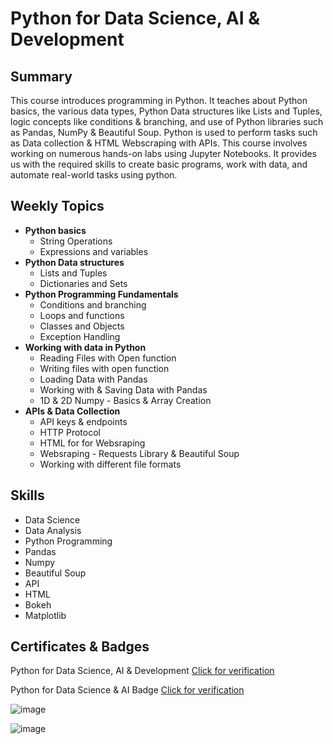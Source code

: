 # Python for Data Science, AI & Development

## Summary

This course introduces programming in Python. It teaches about Python basics, the various data types, Python Data structures like Lists and Tuples, logic concepts like conditions & branching, and use of Python libraries such as Pandas, NumPy & Beautiful Soup. Python is used to perform tasks such as Data collection & HTML Webscraping with APIs. This course involves working on numerous hands-on labs using Jupyter Notebooks. It provides us with the required skills to create basic programs, work with data, and automate real-world tasks using python.

## Weekly Topics

* **Python basics**
  * String Operations
  * Expressions and variables 
* **Python Data structures**
  * Lists and Tuples
  * Dictionaries and Sets
* **Python Programming Fundamentals**
  * Conditions and branching
  * Loops and functions
  * Classes and Objects
  * Exception Handling
* **Working with data in Python**
  * Reading Files with Open function
  * Writing files with open function
  * Loading Data with Pandas
  * Working with & Saving Data with Pandas
  * 1D & 2D Numpy - Basics & Array Creation
* **APIs & Data Collection**
  * API keys & endpoints
  * HTTP Protocol
  * HTML for for Websraping
  * Websraping - Requests Library & Beautiful Soup
  * Working with different file formats
  
## Skills

* Data Science
* Data Analysis
* Python Programming
* Pandas
* Numpy
* Beautiful Soup
* API
* HTML
* Bokeh
* Matplotlib
  
## Certificates & Badges

Python for Data Science, AI &  Development [Click for verification](https://coursera.org/verify/TPDURQZ62Y89)<br>

Python for Data Science & AI Badge [Click for verification](https://www.credly.com/badges/8e1ca64a-c52e-454a-b305-9ff4d57c7140/public_url)<br>

![image](https://github.com/user-attachments/assets/1dfa8844-e7ee-4fd5-ba5a-a76cfcf985fa)

![image](https://github.com/user-attachments/assets/5210b34e-c537-4fbc-9f21-fb0fd62f5c77)


